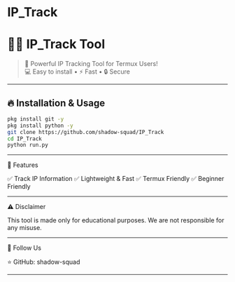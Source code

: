 # IP_Track
# 🕵️‍♂️ IP_Track Tool  

> 🚀 Powerful IP Tracking Tool for Termux Users!  
> 💻 Easy to install • ⚡ Fast • 🔒 Secure  

---

## 🔥 Installation & Usage  

```bash
pkg install git -y
pkg install python -y
git clone https://github.com/shadow-squad/IP_Track
cd IP_Track
python run.py
```

---

🎯 Features

✅ Track IP Information
✅ Lightweight & Fast
✅ Termux Friendly
✅ Beginner Friendly


---

⚠️ Disclaimer

This tool is made only for educational purposes.
We are not responsible for any misuse.


---

👾 Follow Us

⭐ GitHub: shadow-squad

---
